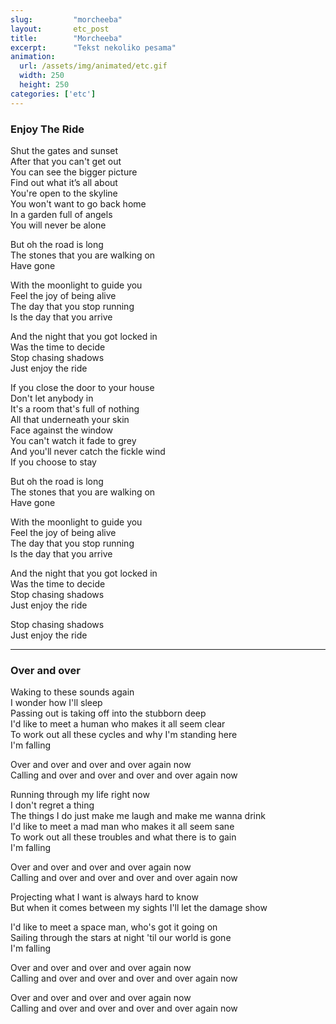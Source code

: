 ```yaml
---
slug:         "morcheeba"
layout:       etc_post
title:        "Morcheeba"
excerpt:      "Tekst nekoliko pesama"
animation:
  url: /assets/img/animated/etc.gif
  width: 250
  height: 250
categories: ['etc']
---
```


### Enjoy The Ride

Shut the gates and sunset  
After that you can't get out  
You can see the bigger picture  
Find out what it’s all about  
You're open to the skyline  
You won't want to go back home  
In a garden full of angels  
You will never be alone  

But oh the road is long  
The stones that you are walking on  
Have gone  

With the moonlight to guide you  
Feel the joy of being alive  
The day that you stop running  
Is the day that you arrive  

And the night that you got locked in  
Was the time to decide  
Stop chasing shadows  
Just enjoy the ride  

If you close the door to your house  
Don't let anybody in  
It's a room that's full of nothing  
All that underneath your skin  
Face against the window  
You can't watch it fade to grey  
And you'll never catch the fickle wind  
If you choose to stay  

But oh the road is long  
The stones that you are walking on  
Have gone  

With the moonlight to guide you  
Feel the joy of being alive  
The day that you stop running  
Is the day that you arrive  

And the night that you got locked in  
Was the time to decide  
Stop chasing shadows  
Just enjoy the ride  

Stop chasing shadows  
Just enjoy the ride  

***

### Over and over

Waking to these sounds again  
I wonder how I'll sleep  
Passing out is taking off into the stubborn deep  
I'd like to meet a human who makes it all seem clear  
To work out all these cycles and why I'm standing here  
I'm falling  

Over and over and over and over again now  
Calling and over and over and over and over again now  

Running through my life right now  
I don't regret a thing  
The things I do just make me laugh and make me wanna drink  
I'd like to meet a mad man who makes it all seem sane  
To work out all these troubles and what there is to gain  
I'm falling  

Over and over and over and over again now  
Calling and over and over and over and over again now  

Projecting what I want is always hard to know  
But when it comes between my sights I'll let the damage show  

I'd like to meet a space man, who's got it going on  
Sailing through the stars at night 'til our world is gone  
I'm falling  

Over and over and over and over again now  
Calling and over and over and over and over again now  

Over and over and over and over again now  
Calling and over and over and over and over again now  